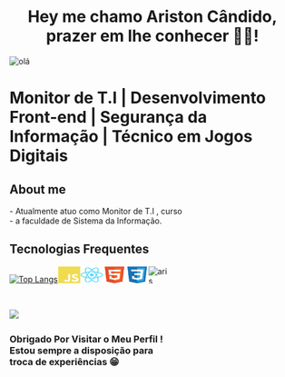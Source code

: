 ## <h1 style="text-align:center;">Hey me chamo Ariston Cândido, prazer em lhe conhecer 🐱‍💻!</h1>

</div>
  
  <div align="center">
  <a href="https://github.com/aristoncandido">
   

  </a>
</div>
 
<div> 

 
  <img style="width:100rem;height:25rem;margin: auto" alt='olá' src="https://thumbs.gfycat.com/DimSoupyIrishsetter-max-1mb.gif"/> 
 
 
 
</div>

  <h1 >
     Monitor de T.I | Desenvolvimento Front-end | Segurança da Informação | Técnico em Jogos Digitais
  </h1>
 
 
 <div>
  
  <h2> About me</h2>
  <p>
             - Atualmente atuo como Monitor de T.I , curso <br>
             - a faculdade de Sistema da Informação. <br>
    
       
      
  </p>
 

<h2>Tecnologias Frequentes</h2>


<div style="display:flex">

[![Top Langs](https://github-readme-stats.vercel.app/api/top-langs/?username=aristoncandido&layout=compact)](https://github.com/anuraghazra/github-readme-stats-dark)




<div style="display:flex; flex_direction:column; margin_left:5%"> 
<img style="margin-bottom:2%" alt="aris-Js" height="30" width="40" src="https://raw.githubusercontent.com/devicons/devicon/master/icons/javascript/javascript-plain.svg">
  <img  style="margin-bottom:2%" alt="aris-React" height="30" width="40" src="https://raw.githubusercontent.com/devicons/devicon/master/icons/react/react-original.svg">
  <img style="margin-bottom:2%" alt="aris-HTML" height="30" width="40" src="https://raw.githubusercontent.com/devicons/devicon/master/icons/html5/html5-original.svg">
  <img style="margin-bottom:2%" alt="aris-CSS" height="30" width="40" src="https://raw.githubusercontent.com/devicons/devicon/master/icons/css3/css3-original.svg">
  <img style="margin-bottom:2%" alt="aris" height="30" width="40" src="https://cdn.jsdelivr.net/gh/devicons/devicon/icons/bootstrap/bootstrap-plain.svg" />

</div>



</div>


  <br/>

   <a href="https://www.linkedin.com/in/ariston-cândido-44964a1bb/" target="_blank"><img src="https://img.shields.io/badge/-LinkedIn-%230077B5?style=for-the-badge&logo=linkedin&logoColor=white" target="_blank"></a> 

</div>


</div>


 <h3 style="width:58%">Obrigado Por Visitar o Meu Perfil !
    Estou sempre a disposição para troca de experiências 😁
 </h3>

